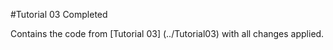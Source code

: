 #Tutorial 03 Completed

Contains the code from [Tutorial 03] (../Tutorial03) with all changes applied.
